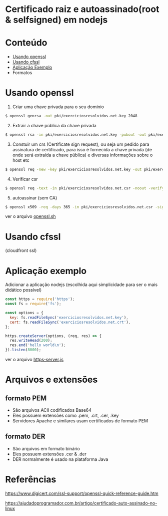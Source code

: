 Certificado raiz e autoassinado(root & selfsigned) em nodejs
===

# Conteúdo
 - [Usando openssl](#usando-openssl)
 - [Usando cfssl](#usando-cfssl)
 - [Aplicação Exemplo](#aplicação-exemplo)
 - Formatos
 
# Usando openssl

1) Criar uma chave privada para o seu domínio

```bash
$ openssl genrsa -out pki/exerciciosresolvidos.net.key 2048
```

2) Extrair a chave pública da chave privada

```bash
$ openssl rsa -in pki/exerciciosresolvidos.net.key -pubout -out pki/exerciciosresolvidos.public.net.key
```

3) Constuir um crs (Certificate sign request), ou seja um pedido para assinatura de certificado,
para isso é fornecida a chave privada (de onde será extraída a chave pública) e diversas informações 
sobre o host etc
```bash
$ openssl req -new -key pki/exerciciosresolvidos.net.key -out pki/exerciciosresolvidos.net.csr
```

4) Verificar csr
```bash
$ openssl req -text -in pki/exerciciosresolvidos.net.csr -noout -verify
```

5) autoassinar (sem CA)
```bash
$ openssl x509 -req -days 365 -in pki/exerciciosresolvidos.net.csr -signkey pki/exerciciosresolvidos.net.key -out pki/exerciciosresolvidos.net.crt
```

ver o arquivo [openssl.sh](openssl.sh)


# Usando cfssl 
(cloudfront ssl)





# Aplicação exemplo
Adicionar a aplicação nodejs (escolhida aqui simplicidade para ser o mais didático possível)

```javascript
const https = require('https');
const fs = require('fs');

const options = {
  key: fs.readFileSync('exerciciosresolvidos.net.key'),
  cert: fs.readFileSync('exerciciosresolvidos.net.crt'),
};

https.createServer(options, (req, res) => {
  res.writeHead(200);
  res.end('hello world\n');
}).listen(8000);
```

ver o arquivo [https-server.js](https-server.js)



# Arquivos e extensões

## formato <b>PEM</b>
  - São arquivos ACII codificados Base64
  - Eles possuem extensões como .pem, .crt, .cer, .key
  - Servidores Apache e similares usam certificados de formato PEM

## formato <b>DER</b>
  - São arquivos em formato binário
  - Eles possuem extensões .cer & .der
  - DER normalmente é usado na plataforma Java

# Referências

https://www.digicert.com/ssl-support/openssl-quick-reference-guide.htm

https://ajudadoprogramador.com.br/artigo/certificado-auto-assinado-no-linux